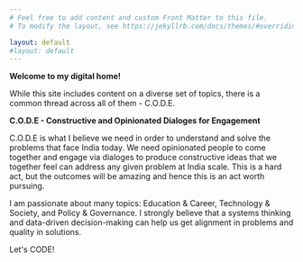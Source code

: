 ```yaml
---
# Feel free to add content and custom Front Matter to this file.
# To modify the layout, see https://jekyllrb.com/docs/themes/#overriding-theme-defaults

layout: default
#layout: default
---
```

**Welcome to my digital home!** 

While this site includes content on a diverse set of topics, there is a common thread across all of them - C.O.D.E. 

**C.O.D.E - Constructive and Opinionated Dialoges for Engagement**

C.O.D.E is what I believe we need in order to understand and solve the problems that face India today. We need opinionated people to come together and engage via dialoges to produce constructive ideas that we together feel can address any given problem at India scale. This is a hard act, but the outcomes will be amazing and hence this is an act worth pursuing. 

I am passionate about many topics: Education & Career, Technology & Society, and Policy & Governance. I strongly believe that a systems thinking and data-driven decision-making can help us get alignment in problems and quality in solutions. 

Let's CODE! 